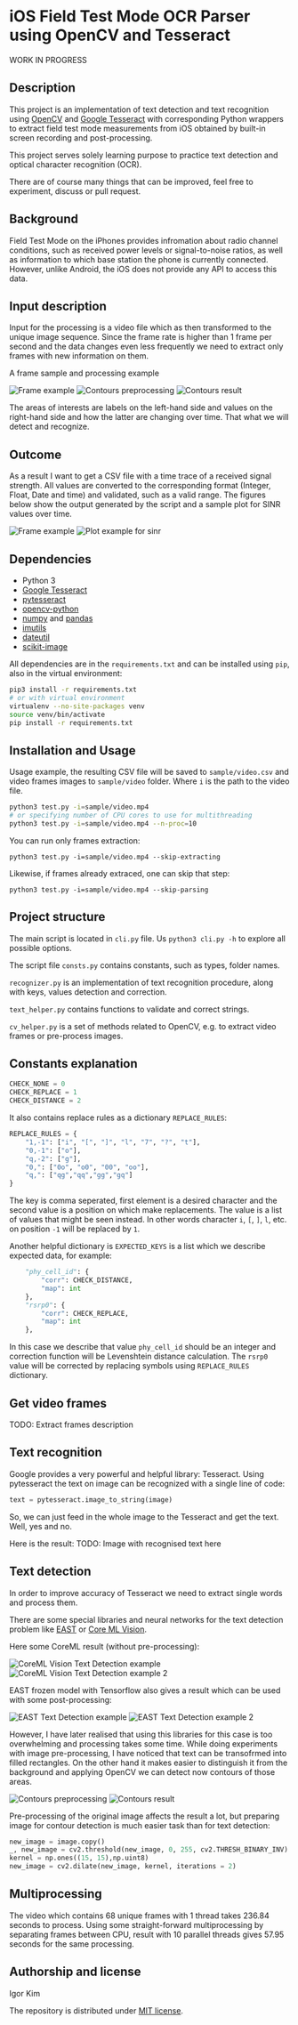 # iOS Field Test Mode OCR Parser using OpenCV and Tesseract

WORK IN PROGRESS

## Description
This project is an implementation of text detection and text recognition using [OpenCV](https://opencv.org) and [Google Tesseract](https://opensource.google.com/projects/tesseract) with corresponding Python wrappers to extract field test mode measurements from iOS obtained by built-in screen recording and post-processing.

This project serves solely learning purpose to practice text detection and optical character recognition (OCR).

There are of course many things that can be improved, feel free to experiment, discuss or pull request.

## Background
Field Test Mode on the iPhones provides infromation about radio channel conditions, such as received power levels or signal-to-noise ratios, as well as information to which base station the phone is currently connected. However, unlike Android, the iOS does not provide any API to access this data.

## Input description
Input for the processing is a video file which as then transformed to the unique image sequence. Since the frame rate is higher than 1 frame per second and the data changes even less frequently we need to extract only frames with new information on them.

A frame sample and processing example

![Frame example](screenshots/frame0.png)
![Contours preprocessing](screenshots/preprocessing.png) 
![Contours result](screenshots/contours.png) 

The areas of interests are labels on the left-hand side and values on the right-hand side and how the latter are changing over time. That what we will detect and recognize.

## Outcome
As a result I want to get a CSV file with a time trace of a received signal strength. All values are converted to the corresponding format (Integer, Float, Date and time) and validated, such as a valid range. The figures below show the output generated by the script and a sample plot for SINR values over time.

![Frame example](screenshots/table.png) 
![Plot example for sinr](screenshots/plot.png)

## Dependencies
* Python 3
* [Google Tesseract](https://github.com/tesseract-ocr/tesseract)
* [pytesseract](https://pypi.org/project/pytesseract/)
* [opencv-python](https://pypi.org/project/opencv-python/)
* [numpy](https://pypi.org/project/numpy/) and [pandas](https://pypi.org/project/pandas/) 
* [imutils](https://pypi.org/project/imutils/)
* [dateutil](https://pypi.org/project/python-dateutil/)
* [scikit-image](https://scikit-image.org)

All dependencies are in the `requirements.txt` and can be installed using `pip`, also in the virtual environment:
```bash
pip3 install -r requirements.txt
# or with virtual environment
virtualenv --no-site-packages venv
source venv/bin/activate
pip install -r requirements.txt
```

## Installation and Usage
Usage example, the resulting CSV file will be saved to `sample/video.csv` and video frames images to `sample/video` folder. Where `i` is the path to the video file.
```bash
python3 test.py -i=sample/video.mp4
# or specifying number of CPU cores to use for multithreading
python3 test.py -i=sample/video.mp4 --n-proc=10
```

You can run only frames extraction:
```
python3 test.py -i=sample/video.mp4 --skip-extracting
```

Likewise, if frames already extraced, one can skip that step:
```
python3 test.py -i=sample/video.mp4 --skip-parsing
```

## Project structure
The main script is located in `cli.py` file. Us `python3 cli.py -h` to explore all possible options.

The script file `consts.py` contains constants, such as types, folder names. 

`recognizer.py` is an implementation of text recognition procedure, along with keys, values detection and correction.

`text_helper.py` contains functions to validate and correct strings.

`cv_helper.py` is a set of methods related to OpenCV, e.g. to extract video frames or pre-process images.

## Constants explanation

```python
CHECK_NONE = 0
CHECK_REPLACE = 1
CHECK_DISTANCE = 2
```
It also contains replace rules as a dictionary `REPLACE_RULES`:
```python
REPLACE_RULES = {
    "1,-1": ["i", "[", "]", "l", "7", "?", "t"],
    "0,-1": ["o"],
    "q,-2": ["g"],
    "0,": ["0o", "o0", "00", "oo"],
    "q,": ["qg","qq","gg","gq"]
}
```
The key is comma seperated, first element is a desired character and the second value is a position on which make replacements. The value is a list of values that might be seen instead. In other words character `i`, `[`, `]`, `l`, etc. on position `-1` will be replaced by `1`.

Another helpful dictionary is `EXPECTED_KEYS` is a list which we describe expected data, for example:
```python
    "phy_cell_id": {
        "corr": CHECK_DISTANCE,
        "map": int
    },
    "rsrp0": {
        "corr": CHECK_REPLACE,
        "map": int
    },
```
In this case we describe that value `phy_cell_id` should be an integer and correction function will be Levenshtein distance calculation. The `rsrp0` value will be corrected by replacing symbols using `REPLACE_RULES` dictionary.

## Get video frames
TODO: Extract frames description

## Text recognition
Google provides a very powerful and helpful library: Tesseract. Using pytesseract the text on image can be recognized with a single line of code:
```python
text = pytesseract.image_to_string(image)
```

So, we can just feed in the whole image to the Tesseract and get the text. Well, yes and no.

Here is the result:
TODO: Image with recognised text here

## Text detection
In order to improve accuracy of Tesseract we need to extract single words and process them.

There are some special libraries and neural networks for the text detection problem like [EAST](https://github.com/argman/EAST) or [Core ML Vision](https://developer.apple.com/documentation/vision).

Here some CoreML result (without pre-processing):

![CoreML Vision Text Detection example](screenshots/coreml.png) ![CoreML Vision Text Detection example 2](screenshots/coreml1.png)

EAST frozen model with Tensorflow also gives a result which can be used with some post-processing:

![EAST Text Detection example](screenshots/east.png) 
![EAST Text Detection example 2](screenshots/east1.png)

However, I have later realised that using this libraries for this case is too overwhelming and processing takes some time. While doing experiments with image pre-processing, I have noticed that text can be transofrmed into filled rectangles. On the other hand it makes easier to distinguish it from the background and applying OpenCV we can detect now contours of those areas.

![Contours preprocessing](screenshots/preprocessing.png) 
![Contours result](screenshots/contours.png) 

Pre-processing of the original image affects the result a lot, but preparing image for contour detection is much easier task than for text detection:
```python
new_image = image.copy()
_, new_image = cv2.threshold(new_image, 0, 255, cv2.THRESH_BINARY_INV)
kernel = np.ones((15, 15),np.uint8)
new_image = cv2.dilate(new_image, kernel, iterations = 2)
```

## Multiprocessing
The video which contains 68 unique frames with 1 thread takes 236.84 seconds to process. Using some straight-forward multiprocessing by separating frames between CPU, result with 10 parallel threads gives 57.95 seconds for the same processing.

## Authorship and license
Igor Kim

The repository is distributed under [MIT license](LICENSE.md).
